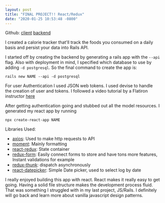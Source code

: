```yaml
---
layout: post
title: "FINAL PROJECT!! React/Redux"
date: "2020-01-25 10:53:48 -0800"
---
```



Github:
[client](https://github.com/DarrelJames/calorie-tracker-client)
[backend](https://github.com/DarrelJames/calorie-tracker-api)

I created a calorie tracker that'll track the foods you consumed on a daily basis and persist your data into Rails API.

I started off by creating the backend by generating a rails app with the `--api` flag. Also with deployment in mind, I specified which database to use by adding `-d postgresql`. So the final command to create the app is:

`rails new NAME --api -d postgresql`

For user Authentication I used JSON web tokens. I used devise to handle the creation of user and tokens. I followed a video tutorial by a Flatiron instructor [here](https://youtu.be/qjtht03t7z4)

After getting authentication going and stubbed out all the model resources. I generated my react app by running

`npx create-react-app NAME`

Libraries Used:
* [axios](https://github.com/axios/axios): Used to make http requests to API
* [moment](https://github.com/moment/moment): Mainly formatting
* [react-redux](https://react-redux.js.org/): State container
* [redux-form](https://redux-form.com/8.2.2/): Easily connect forms to store and have tons more features, Instant validations for example
* [redux-thunk](https://github.com/reduxjs/redux-thunk): dispatch asynchronously
* [react-datepicker](https://reactdatepicker.com/): Simple Date picker, used to select log by date

I really enjoyed building this app with react. React makes it really easy to get going. Having a solid file structure makes the development process fluid. That was something I struggled with in my last project, JS/Rails. I definitely will go back and learn more about vanilla javascript design patterns. 
